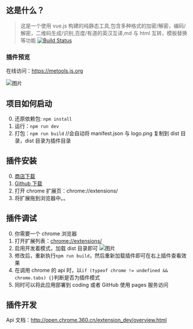 ## 这是什么？

> 这是一个使用 vue.js 构建的纯静态工具,包含多种格式的加密/解密，编码/解密，二维码生成/识别,百度/有道的英汉互译,md 与 html 互转，模板替换等功能
> [![Build Status](https://travis-ci.org/yimogit/metools.svg?branch=master)](https://travis-ci.org/yimogit/metools)

### 插件预览

在线访问：https://metools.js.org

![图片](https://dn-coding-net-production-pp.qbox.me/89415c80-dae3-46dc-9abe-94fcad9971f1.png)

## 项目如何启动

0.  还原依赖包: `npm install`
1.  运行：`npm run dev`
1.  打包：`npm run build` //会自动将 manifest.json 与 logo.png 复制到 dist 目录，dist 目录为插件目录

## 插件安装

0.  [商店下载](https://chrome.google.com/webstore/detail/metools/gpmjnakadlflmpekiimgbflnkmkncjie)
1.  [Github 下载](https://github.com/yimogit/metools-plugin/releases/download/v1.0/metools.crx)
2.  打开 chrome 扩展页：chrome://extensions/
3.  将扩展拖到浏览器中。。

## 插件调试

0.  你需要一个 chrome 浏览器
1.  打开扩展列表：[chrome://extensions/](chrome://extensions/)
1.  启用开发着模式，加载 dist 目录即可
    ![图片](https://dn-coding-net-production-pp.qbox.me/c2c608ed-90d3-4dbe-98be-e6dc0c68f5c1.png)
1.  修改后，重新执行`npm run build`，然后重新加载插件即可在右上插件查看效果
1.  在调用 chrome 的 api 时，以`if (typeof chrome != undefined && chrome.tabs) {}`判断是否为插件模式
1.  同时可以将此应用部署到 coding 或者 GitHub 使用 pages 服务访问

## 插件开发

Api 文档：http://open.chrome.360.cn/extension_dev/overview.html
